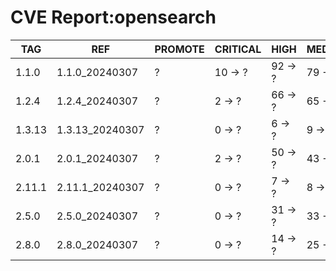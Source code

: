 # CVE Report:opensearch
|  TAG   |       REF       | PROMOTE | CRITICAL |  HIGH   | MEDIUM  |   LOW   | UNKNOWN |
|--------|-----------------|---------|----------|---------|---------|---------|---------|
| 1.1.0  | 1.1.0_20240307  | ?       | 10 -> ?  | 92 -> ? | 79 -> ? | 14 -> ? | 0 -> ?  |
| 1.2.4  | 1.2.4_20240307  | ?       | 2 -> ?   | 66 -> ? | 65 -> ? | 10 -> ? | 0 -> ?  |
| 1.3.13 | 1.3.13_20240307 | ?       | 0 -> ?   | 6 -> ?  | 9 -> ?  | 1 -> ?  | 0 -> ?  |
| 2.0.1  | 2.0.1_20240307  | ?       | 2 -> ?   | 50 -> ? | 43 -> ? | 11 -> ? | 0 -> ?  |
| 2.11.1 | 2.11.1_20240307 | ?       | 0 -> ?   | 7 -> ?  | 8 -> ?  | 1 -> ?  | 0 -> ?  |
| 2.5.0  | 2.5.0_20240307  | ?       | 0 -> ?   | 31 -> ? | 33 -> ? | 12 -> ? | 0 -> ?  |
| 2.8.0  | 2.8.0_20240307  | ?       | 0 -> ?   | 14 -> ? | 25 -> ? | 9 -> ?  | 0 -> ?  |
